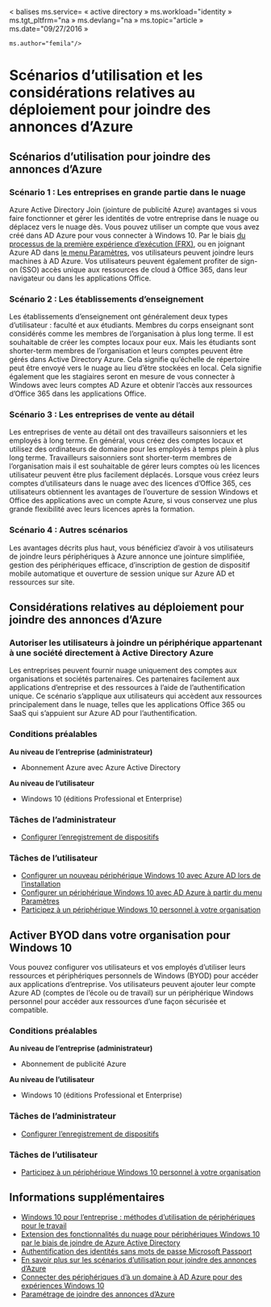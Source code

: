 <properties
    pageTitle="Scénarios d’utilisation et les considérations relatives au déploiement pour joindre des annonces d’Azure | Microsoft Azure"
    description="Explique comment les administrateurs peuvent configurer joindre des annonces d’Azure pour leurs utilisateurs (employés, étudiants, autres utilisateurs). Il décrit également les différents scénarios réels pour l’utilisation de joindre des annonces d’Azure."
    services="active-directory"
    documentationCenter=""
    authors="femila"
    manager="swadhwa"
    editor=""
    tags="azure-classic-portal"/>

< balises ms.service= « active directory » ms.workload="identity » ms.tgt_pltfrm="na » ms.devlang="na » ms.topic="article » ms.date="09/27/2016 »

    ms.author="femila"/>

# <a name="usage-scenarios-and-deployment-considerations-for-azure-ad-join"></a>Scénarios d’utilisation et les considérations relatives au déploiement pour joindre des annonces d’Azure

## <a name="usage-scenarios-for-azure-ad-join"></a>Scénarios d’utilisation pour joindre des annonces d’Azure
### <a name="scenario-1-businesses-largely-in-the-cloud"></a>Scénario 1 : Les entreprises en grande partie dans le nuage

Azure Active Directory Join (jointure de publicité Azure) avantages si vous faire fonctionner et gérer les identités de votre entreprise dans le nuage ou déplacez vers le nuage dès. Vous pouvez utiliser un compte que vous avez créé dans AD Azure pour vous connecter à Windows 10. Par le biais [du processus de la première expérience d’exécution (FRX)](active-directory-azureadjoin-user-frx.md), ou en joignant Azure AD dans [le menu Paramètres](active-directory-azureadjoin-user-upgrade.md), vos utilisateurs peuvent joindre leurs machines à AD Azure.  Vos utilisateurs peuvent également profiter de sign-on (SSO) accès unique aux ressources de cloud à Office 365, dans leur navigateur ou dans les applications Office.

### <a name="scenario-2-educational-institutions"></a>Scénario 2 : Les établissements d’enseignement

Les établissements d’enseignement ont généralement deux types d’utilisateur : faculté et aux étudiants. Membres du corps enseignant sont considérés comme les membres de l’organisation à plus long terme. Il est souhaitable de créer les comptes locaux pour eux. Mais les étudiants sont shorter-term membres de l’organisation et leurs comptes peuvent être gérés dans Active Directory Azure. Cela signifie qu’échelle de répertoire peut être envoyé vers le nuage au lieu d’être stockées en local. Cela signifie également que les stagiaires seront en mesure de vous connecter à Windows avec leurs comptes AD Azure et obtenir l’accès aux ressources d’Office 365 dans les applications Office.

### <a name="scenario-3-retail-businesses"></a>Scénario 3 : Les entreprises de vente au détail

Les entreprises de vente au détail ont des travailleurs saisonniers et les employés à long terme. En général, vous créez des comptes locaux et utilisez des ordinateurs de domaine pour les employés à temps plein à plus long terme. Travailleurs saisonniers sont shorter-term membres de l’organisation mais il est souhaitable de gérer leurs comptes où les licences utilisateur peuvent être plus facilement déplacés. Lorsque vous créez leurs comptes d’utilisateurs dans le nuage avec des licences d’Office 365, ces utilisateurs obtiennent les avantages de l’ouverture de session Windows et Office des applications avec un compte Azure, si vous conservez une plus grande flexibilité avec leurs licences après la formation.

### <a name="scenario-4-additional-scenarios"></a>Scénario 4 : Autres scénarios

Les avantages décrits plus haut, vous bénéficiez d’avoir à vos utilisateurs de joindre leurs périphériques à Azure annonce une jointure simplifiée, gestion des périphériques efficace, d’inscription de gestion de dispositif mobile automatique et ouverture de session unique sur Azure AD et ressources sur site.  


## <a name="deployment-considerations-for-azure-ad-join"></a>Considérations relatives au déploiement pour joindre des annonces d’Azure

### <a name="enable-your-users-to-join-a-company-owned-device-directly-to-azure-ad"></a>Autoriser les utilisateurs à joindre un périphérique appartenant à une société directement à Active Directory Azure


Les entreprises peuvent fournir nuage uniquement des comptes aux organisations et sociétés partenaires. Ces partenaires facilement aux applications d’entreprise et des ressources à l’aide de l’authentification unique. Ce scénario s’applique aux utilisateurs qui accèdent aux ressources principalement dans le nuage, telles que les applications Office 365 ou SaaS qui s’appuient sur Azure AD pour l’authentification.

### <a name="prerequisites"></a>Conditions préalables
**Au niveau de l’entreprise (administrateur)**

*   Abonnement Azure avec Azure Active Directory  

**Au niveau de l’utilisateur**

*   Windows 10 (éditions Professional et Enterprise)

### <a name="administrator-tasks"></a>Tâches de l’administrateur
* [Configurer l’enregistrement de dispositifs](active-directory-azureadjoin-setup.md)

### <a name="user-tasks"></a>Tâches de l’utilisateur
* [Configurer un nouveau périphérique Windows 10 avec Azure AD lors de l’installation](active-directory-azureadjoin-user-frx.md)
* [Configurer un périphérique Windows 10 avec AD Azure à partir du menu Paramètres](active-directory-azureadjoin-user-upgrade.md)
* [Participez à un périphérique Windows 10 personnel à votre organisation](active-directory-azureadjoin-personal-device.md)



## <a name="enable-byod-in-your-organization-for-windows-10"></a>Activer BYOD dans votre organisation pour Windows 10
Vous pouvez configurer vos utilisateurs et vos employés d’utiliser leurs ressources et périphériques personnels de Windows (BYOD) pour accéder aux applications d’entreprise. Vos utilisateurs peuvent ajouter leur compte Azure AD (comptes de l’école ou de travail) sur un périphérique Windows personnel pour accéder aux ressources d’une façon sécurisée et compatible.

### <a name="prerequisites"></a>Conditions préalables
**Au niveau de l’entreprise (administrateur)**

*   Abonnement de publicité Azure

**Au niveau de l’utilisateur**

*   Windows 10 (éditions Professional et Enterprise)


### <a name="administrator-tasks"></a>Tâches de l’administrateur

* [Configurer l’enregistrement de dispositifs](active-directory-azureadjoin-setup.md)

### <a name="user-tasks"></a>Tâches de l’utilisateur
* [Participez à un périphérique Windows 10 personnel à votre organisation](active-directory-azureadjoin-personal-device.md)


## <a name="additional-information"></a>Informations supplémentaires
* [Windows 10 pour l’entreprise : méthodes d’utilisation de périphériques pour le travail](active-directory-azureadjoin-windows10-devices-overview.md)
* [Extension des fonctionnalités du nuage pour périphériques Windows 10 par le biais de joindre de Azure Active Directory](active-directory-azureadjoin-user-upgrade.md)
* [Authentification des identités sans mots de passe Microsoft Passport](active-directory-azureadjoin-passport.md)
* [En savoir plus sur les scénarios d’utilisation pour joindre des annonces d’Azure](active-directory-azureadjoin-deployment-aadjoindirect.md)
* [Connecter des périphériques d’à un domaine à AD Azure pour des expériences Windows 10](active-directory-azureadjoin-devices-group-policy.md)
* [Paramétrage de joindre des annonces d’Azure](active-directory-azureadjoin-setup.md)
